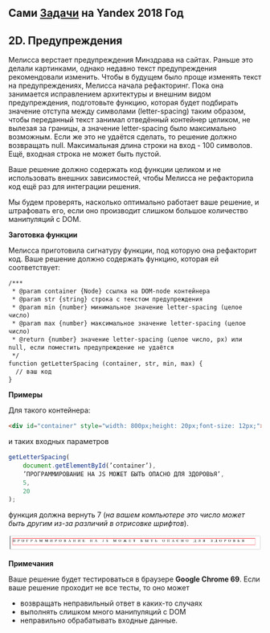 ## Сами [Задачи](https://contest.yandex.ru/hiring/contest/10824/enter/) на Yandex 2018 Год

## 2D. Предупреждения

Мелисса верстает предупреждения Минздрава на сайтах. Раньше это делали картинками, однако недавно текст предупреждения рекомендовали изменить. Чтобы в будущем было проще изменять текст на предупреждениях, Мелисса начала рефакторинг. Пока она занимается исправлением архитектуры и внешним видом предупреждения, подготовьте функцию, которая будет подбирать значение отступа между символами (letter-spacing) таким образом, чтобы переданный текст занимал отведённый контейнер целиком, не вылезая за границы, а значение letter-spacing было максимально возможным. Если же это не удаётся сделать, то решение должно возвращать null. Максимальная длина строки на вход - 100 символов. Ещё, входная строка не может быть пустой.

Ваше решение должно содержать код функции целиком и не использовать внешних зависимостей, чтобы Мелисса не рефакторила код ещё раз для интеграции решения.

Мы будем проверять, насколько оптимально работает ваше решение, и штрафовать его, если оно производит слишком большое количество манипуляций с DOM.

**Заготовка функции**

Мелисса приготовила сигнатуру функции, под которую она рефакторит код. Ваше решение должно содержать функцию, которая ей соответствует:

```
/***  
 * @param container {Node} ссылка на DOM-node контейнера  
 * @param str {string} строка с текстом предупреждения  
 * @param min {number} минимальное значение letter-spacing (целое число)  
 * @param max {number} максимальное значение letter-spacing (целое число)  
 * @return {number} значение letter-spacing (целое число, px) или null, если поместить предупреждение не удаётся  
 */  
function getLetterSpacing (container, str, min, max) {  
  // ваш код  
}
```

**Примеры**

Для такого контейнера:

```html
<div id="container" style="width: 800px;height: 20px;font-size: 12px;"></div>
```

и таких входных параметров

```javaScript
getLetterSpacing(  
    document.getElementById(’container’),  
    ’ПРОГРАММИРОВАНИЕ НА JS МОЖЕТ БЫТЬ ОПАСНО ДЛЯ ЗДОРОВЬЯ’,  
    5,  
    20  
);
```

функция должна вернуть 7 (_на вашем компьютере это число может быть другим из-за различий в отрисовке шрифтов_).

![](statement-image.jpg)

**Примечания**

Ваше решение будет тестироваться в браузере **Google Chrome 69**.
Если ваше решение проходит не все тесты, то оно может

- возвращать неправильный ответ в каких-то случаях
- выполнять слишком много манипуляций с DOM
- неправильно обрабатывать входные данные.